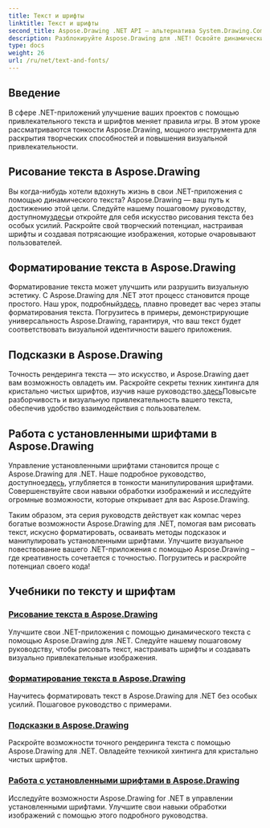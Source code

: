 ```yaml
---
title: Текст и шрифты
linktitle: Текст и шрифты
second_title: Aspose.Drawing .NET API — альтернатива System.Drawing.Common
description: Разблокируйте Aspose.Drawing для .NET! Освойте динамический текст, шрифты и создание изображений. Идеальное форматирование текста, подсказки и манипуляции со шрифтами для кристально четкого изображения.
type: docs
weight: 26
url: /ru/net/text-and-fonts/
---
```


## Введение
В сфере .NET-приложений улучшение ваших проектов с помощью привлекательного текста и шрифтов меняет правила игры. В этом уроке рассматриваются тонкости Aspose.Drawing, мощного инструмента для раскрытия творческих способностей и повышения визуальной привлекательности.

## Рисование текста в Aspose.Drawing
Вы когда-нибудь хотели вдохнуть жизнь в свои .NET-приложения с помощью динамического текста? Aspose.Drawing — ваш путь к достижению этой цели. Следуйте нашему пошаговому руководству, доступному[здесь](./draw-text/)и откройте для себя искусство рисования текста без особых усилий. Раскройте свой творческий потенциал, настраивая шрифты и создавая потрясающие изображения, которые очаровывают пользователей.

## Форматирование текста в Aspose.Drawing
 Форматирование текста может улучшить или разрушить визуальную эстетику. С Aspose.Drawing для .NET этот процесс становится проще простого. Наш урок, подробный[здесь](./format-text/), плавно проведет вас через этапы форматирования текста. Погрузитесь в примеры, демонстрирующие универсальность Aspose.Drawing, гарантируя, что ваш текст будет соответствовать визуальной идентичности вашего приложения.

## Подсказки в Aspose.Drawing
 Точность рендеринга текста — это искусство, и Aspose.Drawing дает вам возможность овладеть им. Раскройте секреты техник хинтинга для кристально чистых шрифтов, изучив наше руководство.[здесь](./hinting/)Повысьте разборчивость и визуальную привлекательность вашего текста, обеспечив удобство взаимодействия с пользователем.

## Работа с установленными шрифтами в Aspose.Drawing
 Управление установленными шрифтами становится проще с Aspose.Drawing для .NET. Наше подробное руководство, доступное[здесь](./installed-fonts/), углубляется в тонкости манипулирования шрифтами. Совершенствуйте свои навыки обработки изображений и исследуйте огромные возможности, которые открывает для вас Aspose.Drawing.

Таким образом, эта серия руководств действует как компас через богатые возможности Aspose.Drawing для .NET, помогая вам рисовать текст, искусно форматировать, осваивать методы подсказок и манипулировать установленными шрифтами. Улучшите визуальное повествование вашего .NET-приложения с помощью Aspose.Drawing – где креативность сочетается с точностью. Погрузитесь и раскройте потенциал своего кода!
## Учебники по тексту и шрифтам
### [Рисование текста в Aspose.Drawing](./draw-text/)
Улучшите свои .NET-приложения с помощью динамического текста с помощью Aspose.Drawing для .NET. Следуйте нашему пошаговому руководству, чтобы рисовать текст, настраивать шрифты и создавать визуально привлекательные изображения.
### [Форматирование текста в Aspose.Drawing](./format-text/)
Научитесь форматировать текст в Aspose.Drawing для .NET без особых усилий. Пошаговое руководство с примерами.
### [Подсказки в Aspose.Drawing](./hinting/)
Раскройте возможности точного рендеринга текста с помощью Aspose.Drawing для .NET. Овладейте техникой хинтинга для кристально чистых шрифтов.
### [Работа с установленными шрифтами в Aspose.Drawing](./installed-fonts/)
Исследуйте возможности Aspose.Drawing for .NET в управлении установленными шрифтами. Улучшите свои навыки обработки изображений с помощью этого подробного руководства.